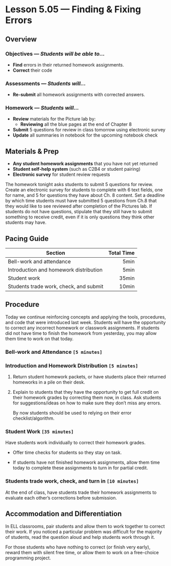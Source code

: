 Lesson 5.05 — Finding & Fixing Errors
====================================================================================================

Overview
--------
### Objectives — _Students will be able to…_
- **Find** errors in their returned homework assignments.
- **Correct** their code

### Assessments — _Students will…_
- **Re-submit** all homework assignments with corrected answers.

### Homework — _Students will…_
- **Review** materials for the Picture lab by:
  - **Reviewing** all the blue pages at the end of Chapter 8
- **Submit** 5 questions for review in class tomorrow using electronic survey
- **Update** all summaries in notebook for the upcoming notebook check


Materials & Prep
----------------
- **Any student homework assignments** that you have not yet returned
- **Student self-help system** (such as C2B4 or student pairing)
- **Electronic survey** for student review requests

The homework tonight asks students to submit 5 questions for review. Create an electronic survey for
students to complete with 6 text fields, one for name, and 5 for questions they have about Ch. 8
content. Set a deadline by which time students must have submitted 5 questions from Ch.8 that they
would like to see reviewed after completion of the Pictures lab. If students do not have questions,
stipulate that they still have to submit something to receive credit, even if it is only questions
they think other students may have.


Pacing Guide
------------
| Section                                | Total Time |
|----------------------------------------|-----------:|
| Bell-work and attendance               |       5min |
| Introduction and homework distribution |       5min |
| Student work                           |      35min |
| Students trade work, check, and submit |      10min |


Procedure
---------
Today we continue reinforcing concepts and applying the tools, procedures, and code that were
introduced last week. Students will have the opportunity to correct any incorrect homework or
classwork assignments. If students did not have time to finish the homework from yesterday, you may
allow them time to work on that today.

### Bell-work and Attendance `[5 minutes]`

### Introduction and Homework Distribution `[5 minutes]`

1. Return student homework packets, or have students place their returned homeworks in a pile on
   their desk.

2. Explain to students that they have the opportunity to get full credit on their homework grades by
   correcting them now, in class. Ask students for suggestions/ideas on how to make sure they don’t
   miss any errors.

   By now students should be used to relying on their error checklist/algorithm.

### Student Work `[35 minutes]`
Have students work individually to correct their homework grades.

- Offer time checks for students so they stay on task.

- If students have not finished homework assignments, allow them time today to complete these
  assignments to turn in for partial credit.

### Students trade work, check, and turn in `[10 minutes]`
At the end of class, have students trade their homework assignments to evaluate each other’s
corrections before submission.


Accommodation and Differentiation
---------------------------------
In ELL classrooms, pair students and allow them to work together to correct their work. If you
noticed a particular problem was difficult for the majority of students, read the question aloud and
help students work through it.

For those students who have nothing to correct (or finish very early), reward them with silent free
time, or allow them to work on a free-choice programming project.
